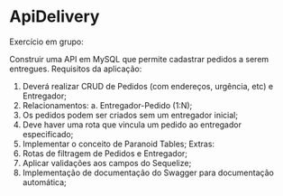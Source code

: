 # ApiDelivery

Exercício em grupo:

Construir uma API em MySQL que permite cadastrar pedidos a serem
entregues.
Requisitos da aplicação:
1. Deverá realizar CRUD de Pedidos (com endereços, urgência, etc) e
Entregador;
2. Relacionamentos:
a. Entregador-Pedido (1:N);
3. Os pedidos podem ser criados sem um entregador inicial;
4. Deve haver uma rota que vincula um pedido ao entregador
especificado;
5. Implementar o conceito de Paranoid Tables;
Extras:
1. Rotas de filtragem de Pedidos e Entregador;
2. Aplicar validações aos campos do Sequelize;
3. Implementação de documentação do Swagger para documentação
automática;
